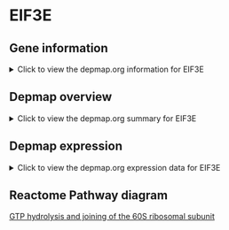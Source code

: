 <h1>EIF3E</h1>

<h2>Gene information</h2>
<details>
  <summary>Click to view the depmap.org information for EIF3E</summary>
  <iframe src="https://depmap.org/portal/gene/EIF3E?tab=about" style="border:none;width:100%;height:800px"></iframe>
</details>

<h2>Depmap overview</h2>
<details>
  <summary>Click to view the depmap.org summary for EIF3E</summary>
  <iframe src="https://depmap.org/portal/gene/EIF3E?tab=overview" style="border:none;width:100%;height:800px"></iframe>
</details>

<h2>Depmap expression</h2>
<details>
  <summary>Click to view the depmap.org expression data for EIF3E</summary>
  <iframe src="https://depmap.org/portal/gene/EIF3E?tab=characterization" style="border:none;width:100%;height:800px"></iframe>
</details>



<h2>Reactome Pathway diagram</h2>
<a href="https://reactome.org/PathwayBrowser/#/R-HSA-72706" target="_BLANK">GTP hydrolysis and joining of the 60S ribosomal subunit</a>



